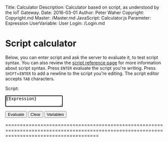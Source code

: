 ﻿Title: Calculator
Description: Calculator based on script, as understood by the IoT Gateway.
Date: 2016-03-01
Author: Peter Waher
Copyright: Copyright.md
Master: /Master.md
JavaScript: Calculator.js
Parameter: Expression
UserVariable: User
Login: /Login.md

Script calculator
=============================

Below, you can enter script and ask the server to evaluate it, to test script syntax. You can also review the [script reference page](Script.md)
for more information about script syntax. Press `ENTER` evaluate the script you're writing. Press `SHIFT`+`ENTER` to add a newline to the script
you're editing. The script editor accepts `TAB` characters.

Script:  
<textarea id="script" autofocus="autofocus" wrap="hard" onkeydown="return ScriptKeyDown(this,event);">{Expression}</textarea>

<button type="submit" onclick="EvaluateExpression();">Evaluate</button>
<button type="button" onclick="ClearAll();">Clear</button>
<button type="button" onclick="ListVariables();">Variables</button>

============================================================================================================================================

<div id="Results"></div>